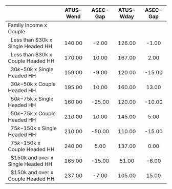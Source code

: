 
|                      |    ATUS-Wend |     ASEC-Gap |    ATUS-Wday |     ASEC-Gap |
| -------------------- | :----------: | :----------: | :----------: | :----------: |
| Family Income x Couple |              |              |              |              |
| &nbsp;&nbsp;Less than $30k x Single Headed HH |       140.00 |        -2.00 |       126.00 |        -1.00 |
| &nbsp;&nbsp;Less than $30k x Couple Headed HH |       170.00 |        10.00 |       167.00 |         2.00 |
| &nbsp;&nbsp;$30k-$50k x Single Headed HH |       159.00 |        -9.00 |       120.00 |       -15.00 |
| &nbsp;&nbsp;$30k-$50k x Couple Headed HH |       195.00 |        10.00 |       160.00 |        13.00 |
| &nbsp;&nbsp;$50k-$75k x Single Headed HH |       160.00 |       -25.00 |       120.00 |       -10.00 |
| &nbsp;&nbsp;$50k-$75k x Couple Headed HH |       210.00 |        10.00 |       145.00 |         5.00 |
| &nbsp;&nbsp;$75k-$150k x Single Headed HH |       210.00 |       -50.00 |       110.00 |       -15.00 |
| &nbsp;&nbsp;$75k-$150k x Couple Headed HH |       240.00 |         5.00 |       137.00 |         0.00 |
| &nbsp;&nbsp;$150k and over x Single Headed HH |       165.00 |       -15.00 |        51.00 |        -6.00 |
| &nbsp;&nbsp;$150k and over x Couple Headed HH |       237.00 |        -7.00 |       105.00 |        15.00 |

